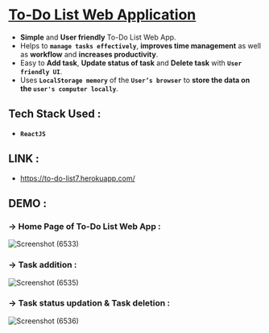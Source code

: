 # [To-Do List Web Application](https://to-do-list7.herokuapp.com/)
- **Simple** and **User friendly** To-Do List Web App.
- Helps to **`manage tasks effectively`**, **improves time management** as well as **workflow** and **increases productivity**.
- Easy to **Add task**, **Update status of task** and **Delete task** with **`User friendly UI`**.
- Uses **`LocalStorage memory`** of the **`User’s browser`** to **store the data on the `user's computer locally`**.

## Tech Stack Used : 
- **`ReactJS`**

## LINK :
- https://to-do-list7.herokuapp.com/

## DEMO :
### -> Home Page of To-Do List Web App :
![Screenshot (6533)](https://user-images.githubusercontent.com/80086654/159171898-02fddf4c-3f6e-422e-89e1-e53bf84281ed.png)
### -> Task addition :
![Screenshot (6535)](https://user-images.githubusercontent.com/80086654/159171941-6d0db0bd-76a9-4477-9a93-c656f3b9b9c9.png)
### -> Task status updation & Task deletion :
![Screenshot (6536)](https://user-images.githubusercontent.com/80086654/159171970-172c613c-6034-416c-8da6-8cd8ee797d3b.png)







